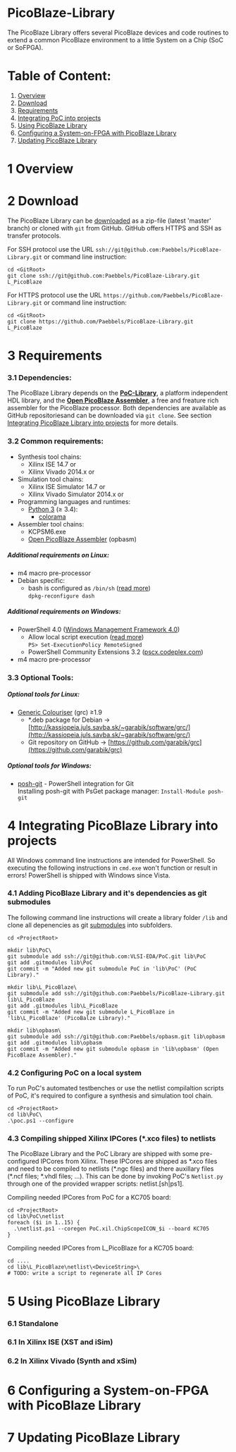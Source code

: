 PicoBlaze-Library
=================================================
The PicoBlaze Library offers several PicoBlaze devices and code routines
to extend a common PicoBlaze environment to a little System on a Chip (SoC or SoFPGA).

Table of Content:
================================================================================
 1. [Overview](#1-overview)
 2. [Download](#2-download)
 3. [Requirements](#3-requirements)
 4. [Integrating PoC into projects](#4-integrating-picoblaze-library-into-projects)
 5. [Using PicoBlaze Library](#5-using-picoblaze-library)
 6. [Configuring a System-on-FPGA with PicoBlaze Library](#6-configuring-a-system-on-fpga-with-picoblaze-library)
 7. [Updating PicoBlaze Library](#7-updating-picoblaze-library)

1 Overview
================================================================================




2 Download
================================================================================
The PicoBlaze Library can be [downloaded][download] as a zip-file (latest 'master' branch) or
cloned with `git` from GitHub. GitHub offers HTTPS and SSH as transfer protocols.

For SSH protocol use the URL `ssh://git@github.com:Paebbels/PicoBlaze-Library.git` or command
line instruction:

    cd <GitRoot>
    git clone ssh://git@github.com:Paebbels/PicoBlaze-Library.git L_PicoBlaze

For HTTPS protocol use the URL `https://github.com/Paebbels/PicoBlaze-Library.git` or command
line instruction:

    cd <GitRoot>
    git clone https://github.com/Paebbels/PicoBlaze-Library.git L_PicoBlaze

 [download]: https://github.com/Paebbels/PicoBlaze-Library/archive/master.zip

3 Requirements
================================================================================
### 3.1 Dependencies:
The PicoBlaze Library depends on the [**PoC-Library**][poc], a platform independent HDL library, and
the [**Open PicoBlaze Assembler**][opbasm], a free and freature rich assembler for the PicoBlaze
processor. Both dependencies are available as GitHub repositoriesand can be downloaded via `git clone`.
See section [Integrating PicoBlaze Library into projects](#4-integrating-picoblaze-library-into-projects)
for more details.

 [poc]: https://github.com/VLSI-EDA/PoC

### 3.2 Common requirements:

 - Synthesis tool chains:
     - Xilinx ISE 14.7 or
     - Xilinx Vivado 2014.x or
 - Simulation tool chains:
     - Xilinx ISE Simulator 14.7 or
     - Xilinx Vivado Simulator 2014.x or
 - Programming languages and runtimes:
	- [Python 3][python] (&ge; 3.4):
	     - [colorama][colorama]
 - Assembler tool chains:
	 - KCPSM6.exe
	 - [Open PicoBlaze Assembler][opbasm] (opbasm)

 [python]:   https://www.python.org/downloads/
 [colorama]: https://pypi.python.org/pypi/colorama
 [opbasm]:   https://github.com/kevinpt/opbasm

##### Additional requirements on Linux:
 - m4 macro pre-processor
 - Debian specific:
	- bash is configured as `/bin/sh` ([read more](https://wiki.debian.org/DashAsBinSh))  
      `dpkg-reconfigure dash`


##### Additional requirements on Windows:

 - PowerShell 4.0 ([Windows Management Framework 4.0][wmf40])
    - Allow local script execution ([read more][execpol])  
      `PS> Set-ExecutionPolicy RemoteSigned`
    - PowerShell Community Extensions 3.2 ([pscx.codeplex.com][pscx])
 - m4 macro pre-processor

 [wmf40]:   http://www.microsoft.com/en-US/download/details.aspx?id=40855
 [execpol]: https://technet.microsoft.com/en-us/library/hh849812.aspx
 [pscx]:    http://pscx.codeplex.com/

### 3.3 Optional Tools:


##### Optional tools for Linux:
 - [Generic Colouriser][grc] (grc) &ge;1.9
	 - *.deb package for Debian -> [http://kassiopeia.juls.savba.sk/~garabik/software/grc/](http://kassiopeia.juls.savba.sk/~garabik/software/grc/)
	 - Git repository on GitHub -> [https://github.com/garabik/grc](https://github.com/garabik/grc)

 [grc]:     http://kassiopeia.juls.savba.sk/~garabik/software/grc.html

##### Optional tools for Windows:
 - [posh-git][posh_git] - PowerShell integration for Git  
   Installing posh-git with PsGet package manager: `Install-Module posh-git`
 
 [posh_git]: https://github.com/dahlbyk/posh-git
 

4 Integrating PicoBlaze Library into projects
================================================================================

All Windows command line instructions are intended for PowerShell. So executing the following instructions in `cmd.exe` won't function or result in errors! PowerShell is shipped with Windows since Vista.  

### 4.1 Adding PicoBlaze Library and it's dependencies as git submodules

The following command line instructions will create a library folder `/lib` and clone all depenencies
as git [submodules][git_submod] into subfolders.

    cd <ProjectRoot>
    
    mkdir lib\PoC\
    git submodule add ssh://git@github.com:VLSI-EDA/PoC.git lib\PoC
    git add .gitmodules lib\PoC
    git commit -m "Added new git submodule PoC in 'lib\PoC' (PoC Library)."
    
    mkdir lib\L_PicoBlaze\
    git submodule add ssh://git@github.com:Paebbels/PicoBlaze-Library.git lib\L_PicoBlaze
    git add .gitmodules lib\L_PicoBlaze
    git commit -m "Added new git submodule L_PicoBlaze in 'lib\L_PicoBlaze' (PicoBalze Library)."

    mkdir lib\opbasm\
    git submodule add ssh://git@github.com:Paebbels/opbasm.git lib\opbasm
    git add .gitmodules lib\opbasm
    git commit -m "Added new git submodule opbasm in 'lib\opbasm' (Open PicoBlaze Assembler)."

[git_submod]: http://git-scm.com/book/en/v2/Git-Tools-Submodules

### 4.2 Configuring PoC on a local system

To run PoC's automated testbenches or use the netlist compilaltion scripts of PoC, it's required to configure a synthesis and simulation tool chain.

    cd <ProjectRoot>
    cd lib\PoC\
    .\poc.ps1 --configure

### 4.3 Compiling shipped Xilinx IPCores (*.xco files) to netlists

The PicoBlaze Library and the PoC Library are shipped with some pre-configured IPCores from Xilinx. These IPCores are shipped as \*.xco files and need to be compiled to netlists (\*.ngc files) and there auxillary
files (\*.ncf files; \*.vhdl files; ...). This can be done by invoking PoC's `Netlist.py` through one of the
provided wrapper scripts: netlist.[sh|ps1].

Compiling needed IPCores from PoC for a KC705 board:

    cd <ProjectRoot>
    cd lib\PoC\netlist
    foreach ($i in 1..15) {
      .\netlist.ps1 --coregen PoC.xil.ChipScopeICON_$i --board KC705
    }

Compiling needed IPCores from L_PicoBlaze for a KC705 board:

    cd ....
    cd lib\L_PicoBlaze\netlist\<DeviceString>\
    # TODO: write a script to regenerate all IP Cores


5 Using PicoBlaze Library
================================================================================

### 6.1 Standalone

### 6.1 In Xilinx ISE (XST and iSim)

### 6.2 In Xilinx Vivado (Synth and xSim)


6 Configuring a System-on-FPGA with PicoBlaze Library
================================================================================


7 Updating PicoBlaze Library
================================================================================




